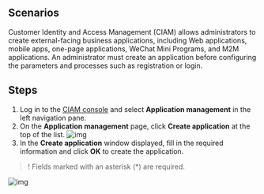 ## Scenarios
Customer Identity and Access Management (CIAM) allows administrators to create external-facing business applications, including Web applications, mobile apps, one-page applications, WeChat Mini Programs, and M2M applications. An administrator must create an application before configuring the parameters and processes such as registration or login.


## Steps
1. Log in to the [CIAM console](https://console.tencentcloud.com/ciam) and select **Application management** in the left navigation pane.
2. On the **Application management** page, click **Create application** at the top of the list.
![img](https://qcloudimg.tencent-cloud.cn/raw/d3f32baae4a9372b624afba94b4b5be7.png)
3. In the **Create application** window displayed, fill in the required information and click **OK** to create the application.
>! Fields marked with an asterisk (*) are required.

![img](https://qcloudimg.tencent-cloud.cn/raw/4f8cff5968842c2e26e8c48d2149d582.png)